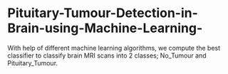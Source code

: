 # Pituitary-Tumour-Detection-in-Brain-using-Machine-Learning-
With help of different machine learning algorithms, we compute the best classifier to classify brain MRI scans into 2 classes; No_Tumour  and Pituitary_Tumour.
